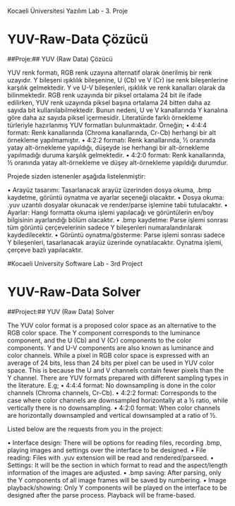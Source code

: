 Kocaeli Üniversitesi Yazılım Lab - 3. Proje

# YUV-Raw-Data Çözücü
##Proje:## YUV (Raw Data) Çözücü

YUV renk formatı, RGB renk uzayına alternatif olarak önerilmiş bir renk uzayıdır.  Y bileşeni ışıklılık bileşenine, U (Cb) ve V (Cr) ise renk bileşenlerine karşılık gelmektedir. Y ve U-V bileşenleri, ışıklılık ve renk kanalları olarak da bilinmektedir.  RGB renk uzayında bir piksel ortalama 24 bit ile ifade edilirken, YUV renk uzayında piksel başına ortalama 24 bitten daha az sayıda bit kullanılabilmektedir. Bunun nedeni, U ve V kanallarında Y kanalına göre daha az sayıda piksel içermesidir. Literatürde farklı örnekleme türleriyle hazırlanmış YUV formatları bulunmaktadır. Örneğin;
•	4:4:4 formatı: Renk kanallarında (Chroma kanallarında, Cr-Cb) herhangi bir alt örnekleme yapılmamıştır.
•	4:2:2 formatı: Renk kanallarında, ½ oranında yatay alt-örnekleme yapıldığı, düşeyde ise herhangi bir alt-örnekleme yapılmadığı duruma karşılık gelmektedir. 
•	4:2:0 formatı:  Renk kanallarında, ½ oranında yatay alt-örnekleme ve düşey alt-örnekleme yapıldığı durumdur.

Projede sizden istenenler aşağıda listelenmiştir:

•	Arayüz tasarımı: Tasarlanacak arayüz üzerinden dosya okuma, .bmp kaydetme, görüntü oynatma ve ayarlar seçeneği olacaktır.
•	Dosya okuma: .yuv uzantılı dosyalar okunacak ve render/parse işlemine tabii tutulacaktır.
•	Ayarlar:  Hangi formatta okuma işlemi yapılacağı ve görüntülerin en/boy bilgisinin ayarlandığı bölüm olacaktır.
•	.bmp kaydetme: Parse işlemi sonrası tüm görüntü çerçevelerinin sadece Y bileşenleri numaralandırılarak kaydedilecektir. 
•	Görüntü oynatma/gösterme: Parse işlemi sonrası sadece Y bileşenleri, tasarlanacak arayüz üzerinde oynatılacaktır. Oynatma işlemi, çerçeve bazlı yapılacaktır. 

#Kocaeli University Software Lab - 3rd Project

# YUV-Raw-Data Solver
##Project:## YUV (Raw Data) Solver

The YUV color format is a proposed color space as an alternative to the RGB color space. The Y component corresponds to the luminance component, and the U (Cb) and V (Cr) components to the color components. Y and U-V components are also known as luminance and color channels. While a pixel in RGB color space is expressed with an average of 24 bits, less than 24 bits per pixel can be used in YUV color space. This is because the U and V channels contain fewer pixels than the Y channel. There are YUV formats prepared with different sampling types in the literature. E.g;
• 4:4:4 format: No downsampling is done in the color channels (Chroma channels, Cr-Cb).
• 4:2:2 format: Corresponds to the case where color channels are downsampled horizontally at a ½ ratio, while vertically there is no downsampling.
• 4:2:0 format: When color channels are horizontally downsampled and vertical downsampled at a ratio of ½.

Listed below are the requests from you in the project:

• Interface design: There will be options for reading files, recording .bmp, playing images and settings over the interface to be designed.
• File reading: Files with .yuv extension will be read and rendered/parseed.
• Settings: It will be the section in which format to read and the aspect/length information of the images are adjusted.
• .bmp saving: After parsing, only the Y components of all image frames will be saved by numbering.
• Image playback/showing: Only Y components will be played on the interface to be designed after the parse process. Playback will be frame-based.

